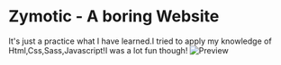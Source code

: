# Zymotic - A boring Website
It's just a practice what I have learned.I tried to apply my knowledge of Html,Css,Sass,Javascript!I was a lot fun though!
![Preview](/assets/image/card.png)

